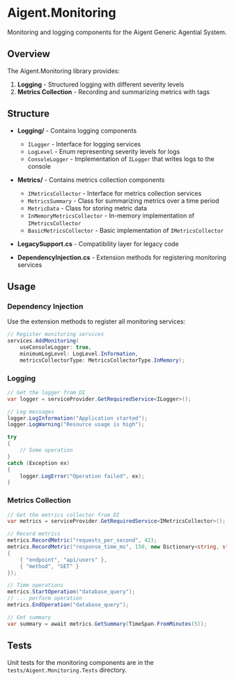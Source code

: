 # Aigent.Monitoring

Monitoring and logging components for the Aigent Generic Agential System.

## Overview

The Aigent.Monitoring library provides:

1. **Logging** - Structured logging with different severity levels
2. **Metrics Collection** - Recording and summarizing metrics with tags

## Structure

- **Logging/** - Contains logging components
  - `ILogger` - Interface for logging services
  - `LogLevel` - Enum representing severity levels for logs
  - `ConsoleLogger` - Implementation of `ILogger` that writes logs to the console

- **Metrics/** - Contains metrics collection components
  - `IMetricsCollector` - Interface for metrics collection services
  - `MetricsSummary` - Class for summarizing metrics over a time period
  - `MetricData` - Class for storing metric data
  - `InMemoryMetricsCollector` - In-memory implementation of `IMetricsCollector`
  - `BasicMetricsCollector` - Basic implementation of `IMetricsCollector`

- **LegacySupport.cs** - Compatibility layer for legacy code
- **DependencyInjection.cs** - Extension methods for registering monitoring services

## Usage

### Dependency Injection

Use the extension methods to register all monitoring services:

```csharp
// Register monitoring services
services.AddMonitoring(
    useConsoleLogger: true,
    minimumLogLevel: LogLevel.Information,
    metricsCollectorType: MetricsCollectorType.InMemory);
```

### Logging

```csharp
// Get the logger from DI
var logger = serviceProvider.GetRequiredService<ILogger>();

// Log messages
logger.LogInformation("Application started");
logger.LogWarning("Resource usage is high");

try
{
    // Some operation
}
catch (Exception ex)
{
    logger.LogError("Operation failed", ex);
}
```

### Metrics Collection

```csharp
// Get the metrics collector from DI
var metrics = serviceProvider.GetRequiredService<IMetricsCollector>();

// Record metrics
metrics.RecordMetric("requests_per_second", 42);
metrics.RecordMetric("response_time_ms", 150, new Dictionary<string, string>
{
    { "endpoint", "api/users" },
    { "method", "GET" }
});

// Time operations
metrics.StartOperation("database_query");
// ... perform operation
metrics.EndOperation("database_query");

// Get summary
var summary = await metrics.GetSummary(TimeSpan.FromMinutes(5));
```

## Tests

Unit tests for the monitoring components are in the `tests/Aigent.Monitoring.Tests` directory.
